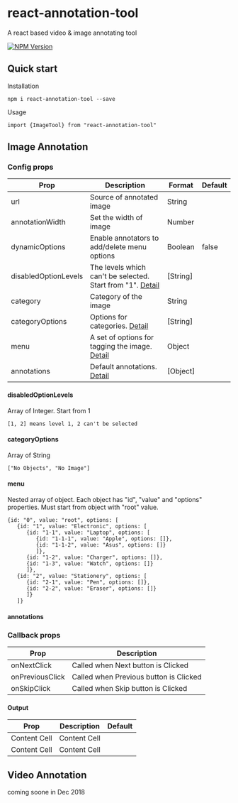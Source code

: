 # react-annotation-tool
A react based video & image annotating tool


 [![NPM Version](https://img.shields.io/npm/v/react-annotation-tool.svg?branch=master)](https://www.npmjs.com/package/react-annotation-tool) 

## Quick start

Installation
```
npm i react-annotation-tool --save
```

Usage
```
import {ImageTool} from "react-annotation-tool"
```

## Image Annotation

### Config props

| Prop             | Description   | Format | Default |
| -------------    | ------------- | ------------- | -------------| 
| url              | Source of annotated image |String||
| annotationWidth  | Set the width of image|Number||
| dynamicOptions       | Enable annotators to add/delete menu options |Boolean|false|
| disabledOptionLevels | The levels which can't be selected. Start from "1". [Detail](#disabledOptionLevels)|[String]||
| category  | Category of the image |String|
| categoryOptions  |  Options for categories. [Detail](#categoryOptions)| [String]||
| menu | A set of options for tagging the image. [Detail](#menu)|Object||
| annotations | Default annotations. [Detail](#annotations)|[Object]||

#### disabledOptionLevels
Array of Integer. Start from 1
```
[1, 2] means level 1, 2 can't be selected
```
#### categoryOptions
Array of String
```
["No Objects", "No Image"]
```
#### menu
Nested array of object. Each object has "id", "value" and "options" properties. Must start from object with "root" value.

```
{id: "0", value: "root", options: [
   {id: "1", value: "Electronic", options: [
      {id: "1-1", value: "Laptop", options: [
         {id: "1-1-1", value: "Apple", options: []},         
         {id: "1-1-2", value: "Asus", options: []}  
         ]}, 
      {id: "1-2", value: "Charger", options: []},
      {id: "1-3", value: "Watch", options: []}
      ]},
   {id: "2", value: "Stationery", options: [
      {id: "2-1", value: "Pen", options: []},
      {id: "2-2", value: "Eraser", options: []}
      ]}
   ]}
```
#### annotations



### Callback props

| Prop           | Description   |
| -------------  | ------------- | 
| onNextClick    | Called when Next button is Clicked |  
| onPreviousClick| Called when Previous button is Clicked|        
| onSkipClick    | Called when Skip button is Clicked|        


#### Output


| Prop           | Description | Default |
| ------------- | ------------- | ------------- |
| Content Cell  | Content Cell  | |
| Content Cell  | Content Cell  | | 


## Video Annotation

coming soone in Dec 2018


